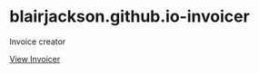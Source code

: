 # blairjackson.github.io-invoicer
Invoice creator 

[View Invoicer](https://blairjackson.github.io/blairjackson.github.io-invoicer/)
